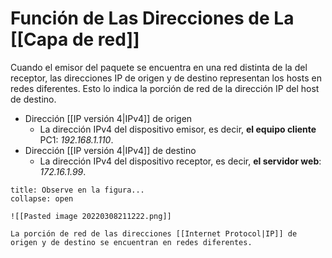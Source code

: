 # Función de Las Direcciones de La [[Capa de red]]

Cuando el emisor del paquete se encuentra en una red distinta de la del receptor, las direcciones IP de origen y de destino representan los hosts en redes diferentes. Esto lo indica la porción de red de la dirección IP del host de destino.

- Dirección [[IP versión 4|IPv4]] de origen
	- La dirección IPv4 del dispositivo emisor, es decir, **el equipo cliente** PC1: *192.168.1.110*.
- Dirección [[IP versión 4|IPv4]] de destino
	- La dirección IPv4 del dispositivo receptor, es decir, **el servidor web**: *172.16.1.99*.

```ad-seealso
title: Observe en la figura...
collapse: open

![[Pasted image 20220308211222.png]]

La porción de red de las direcciones [[Internet Protocol|IP]] de origen y de destino se encuentran en redes diferentes.

```
